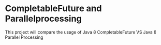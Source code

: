 # CompletableFuture  and  Parallelprocessing
This project will compare the usage of Java 8 CompletableFuture  VS Java 8 Parallel Processing
